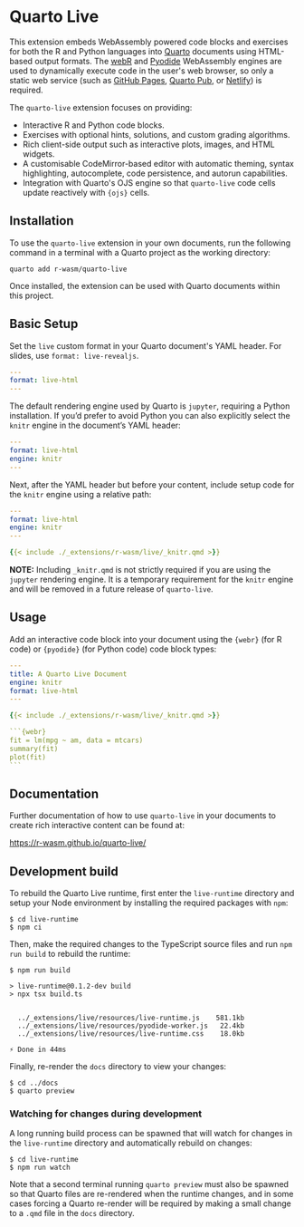 # Quarto Live

This extension embeds WebAssembly powered code blocks and exercises for both the R and Python languages into [Quarto](https://quarto.org) documents using HTML-based output formats. The [webR](https://docs.r-wasm.org/webr/latest/) and [Pyodide](https://pyodide.org/en/stable/) WebAssembly engines are used to dynamically execute code in the user's web browser, so only a static web service (such as [GitHub Pages](https://pages.github.com), [Quarto Pub](https://quartopub.com), or [Netlify](https://www.netlify.com)) is required.

The `quarto-live` extension focuses on providing:
 * Interactive R and Python code blocks.
 * Exercises with optional hints, solutions, and custom grading algorithms.
 * Rich client-side output such as interactive plots, images, and HTML widgets.
 * A customisable CodeMirror-based editor with automatic theming, syntax highlighting, autocomplete, code persistence, and autorun capabilities.
 * Integration with Quarto's OJS engine so that `quarto-live` code cells update reactively with `{ojs}` cells.

## Installation

To use the `quarto-live` extension in your own documents, run the following command in a terminal with a Quarto project as the working directory:

```
quarto add r-wasm/quarto-live
```

Once installed, the extension can be used with Quarto documents within this project.

## Basic Setup

Set the `live` custom format in your Quarto document's YAML header. For slides, use `format: live-revealjs`.

```yaml
---
format: live-html
---
```

The default rendering engine used by Quarto is `jupyter`, requiring a Python installation. If you’d prefer to avoid Python you can also explicitly select the `knitr` engine in the document’s YAML header:

```yaml
---
format: live-html
engine: knitr
---
```

Next, after the YAML header but before your content, include setup code for the `knitr` engine using a relative path:

```yaml
---
format: live-html
engine: knitr
---

{{< include ./_extensions/r-wasm/live/_knitr.qmd >}}
```

**NOTE:** Including `_knitr.qmd` is not strictly required if you are using the `jupyter` rendering engine. It is a temporary requirement for the `knitr` engine and will be removed in a future release of `quarto-live`.

## Usage

Add an interactive code block into your document using the `{webr}` (for R code) or `{pyodide}` (for Python code) code block types:

````yaml
---
title: A Quarto Live Document
engine: knitr
format: live-html
---

{{< include ./_extensions/r-wasm/live/_knitr.qmd >}}

```{webr}
fit = lm(mpg ~ am, data = mtcars)
summary(fit)
plot(fit)
```
````


## Documentation
Further documentation of how to use `quarto-live` in your documents to create rich interactive content can be found at:

https://r-wasm.github.io/quarto-live/

## Development build

To rebuild the Quarto Live runtime, first enter the `live-runtime` directory and setup your Node environment by installing the required packages with `npm`:

```
$ cd live-runtime
$ npm ci
```

Then, make the required changes to the TypeScript source files and run `npm run build` to rebuild the runtime:

```
$ npm run build

> live-runtime@0.1.2-dev build
> npx tsx build.ts


  ../_extensions/live/resources/live-runtime.js    581.1kb
  ../_extensions/live/resources/pyodide-worker.js   22.4kb
  ../_extensions/live/resources/live-runtime.css    18.0kb

⚡ Done in 44ms
```

Finally, re-render the `docs` directory to view your changes:

```
$ cd ../docs
$ quarto preview
```

### Watching for changes during development

A long running build process can be spawned that will watch for changes in the `live-runtime` directory and automatically rebuild on changes:

```
$ cd live-runtime
$ npm run watch
```

Note that a second terminal running `quarto preview` must also be spawned so that Quarto files are re-rendered when the runtime changes,
and in some cases forcing a Quarto re-render will be required by making a small change to a `.qmd` file in the `docs` directory.
